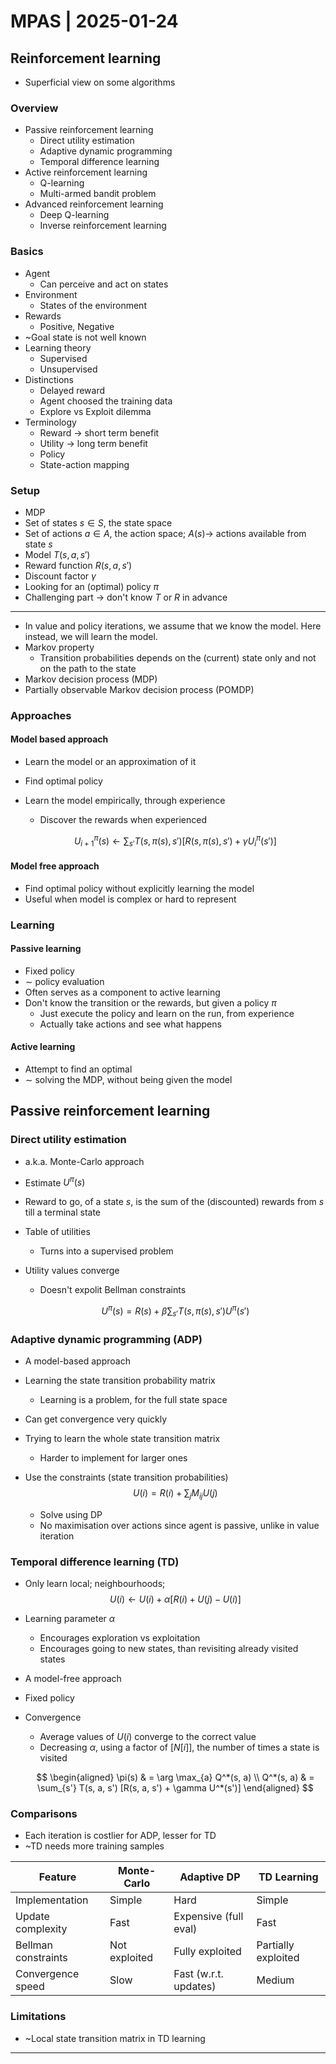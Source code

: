 # MPAS | 2025-01-24

## Reinforcement learning

- Superficial view on some algorithms

### Overview

- Passive reinforcement learning
  - Direct utility estimation
  - Adaptive dynamic programming
  - Temporal difference learning
- Active reinforcement learning
  - Q-learning
  - Multi-armed bandit problem
- Advanced reinforcement learning
  - Deep Q-learning
  - Inverse reinforcement learning

### Basics

- Agent
  - Can perceive and act on states
- Environment
  - States of the environment
- Rewards
  - Positive, Negative
- ~Goal state is not well known
- Learning theory
  - Supervised
  - Unsupervised
- Distinctions
  - Delayed reward
  - Agent choosed the training data
  - Explore vs Exploit dilemma
- Terminology
  - Reward $\to$ short term benefit
  - Utility $\to$ long term benefit
  - Policy
  - State-action mapping

### Setup

- MDP
- Set of states $s \in S$, the state space
- Set of actions $a \in A$, the action space; $A(s) \to$ actions available from state $s$
- Model $T(s, a, s')$
- Reward function $R(s, a, s')$
- Discount factor $\gamma$
- Looking for an (optimal) policy $\pi$
- Challenging part $\to$ don't know $T$ or $R$ in advance

---

- In value and policy iterations, we assume that we know the model. Here instead, we will learn the model.
- Markov property
  - Transition probabilities depends on the (current) state only and not on the path to the state
- Markov decision process (MDP)
- Partially observable Markov decision process (POMDP)

### Approaches

#### Model based approach

- Learn the model or an approximation of it

- Find optimal policy

- Learn the model empirically, through experience
  - Discover the rewards when experienced

  $$
  U_{i+1}^{\pi}(s) \leftarrow \sum_{s'} T(s, \pi(s), s') [R(s, \pi(s), s') + \gamma U_{i}^{\pi}(s')]
  $$

#### Model free approach

- Find optimal policy without explicitly learning the model
- Useful when model is complex or hard to represent

### Learning

#### Passive learning

- Fixed policy
- $\sim$ policy evaluation
- Often serves as a component to active learning
- Don't know the transition or the rewards, but given a policy $\pi$
  - Just execute the policy and learn on the run, from experience
  - Actually take actions and see what happens

#### Active learning

- Attempt to find an optimal
- $\sim$ solving the MDP, without being given the model

## Passive reinforcement learning

### Direct utility estimation

- a.k.a. Monte-Carlo approach

- Estimate $U^{\pi}(s)$

- Reward to go, of a state $s$, is the sum of the (discounted) rewards from $s$ till a terminal state

- Table of utilities
  - Turns into a supervised problem

- Utility values converge
  - Doesn't expolit Bellman constraints

  $$
  U^{\pi}(s) = R(s) + \beta \sum_{s'} T(s, \pi(s), s') U^{\pi}(s')
  $$

### Adaptive dynamic programming (ADP)

- A model-based approach

- Learning the state transition probability matrix
  - Learning is a problem, for the full state space
  
- Can get convergence very quickly

- Trying to learn the whole state transition matrix
  - Harder to implement for larger ones
  
- Use the constraints (state transition probabilities)
  $$
  U(i) = R(i) + \sum_{j} M_{ij} U(j)
  $$

  - Solve using DP
  - No maximisation over actions since agent is passive, unlike in value iteration

### Temporal difference learning (TD)

- Only learn local; neighbourhoods;
  $$
  U(i) \leftarrow U(i) + \alpha [R(i) + U(j) - U(i)]
  $$

- Learning parameter $\alpha$
  - Encourages exploration vs exploitation
  - Encourages going to new states, than revisiting already visited states

- A model-free approach

- Fixed policy

- Convergence
  - Average values of $U(i)$ converge to the correct value
  - Decreasing $\alpha$, using a factor of $[N[i]]$, the number of times a state is visited

  $$
  \begin{aligned}
  \pi(s) & = \arg \max_{a} Q^*(s, a) \\
  Q^*(s, a) & = \sum_{s'} T(s, a, s') [R(s, a, s') + \gamma U^*(s')]
  \end{aligned}
  $$

### Comparisons

- Each iteration is costlier for ADP, lesser for TD
- ~TD needs more training samples

| Feature                  | Monte-Carlo | Adaptive DP           | TD Learning           |
|--------------------------|-----------------------|-----------------------|-----------------------|
| Implementation           | Simple               | Hard                  | Simple               |
| Update complexity       | Fast                 | Expensive (full eval) | Fast                 |
| Bellman constraints      | Not exploited    | Fully exploited       | Partially exploited  |
| Convergence speed       | Slow                 | Fast (w.r.t. updates) | Medium               |

### Limitations

- ~Local state transition matrix in TD learning

---

